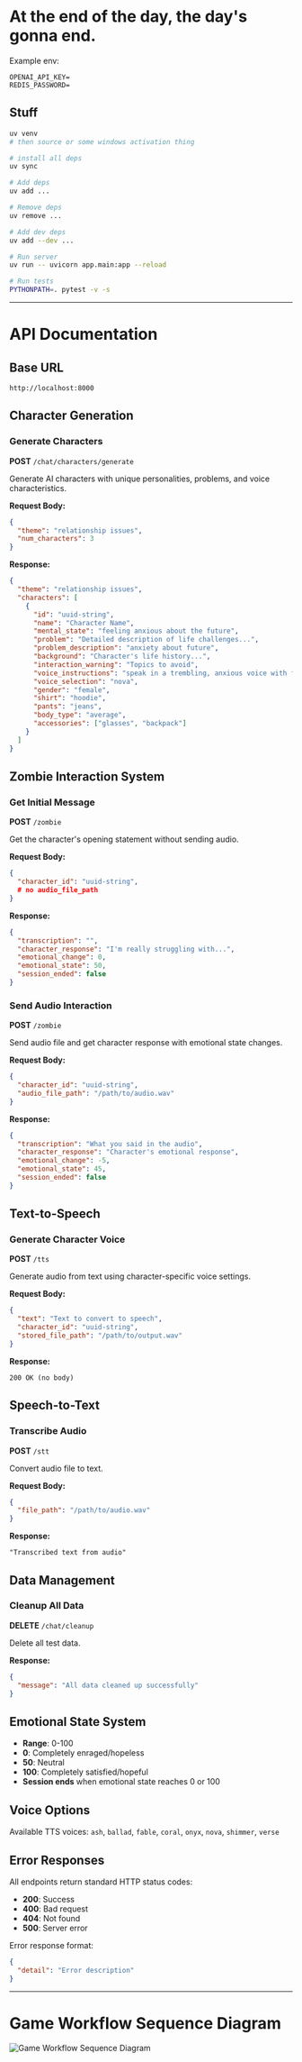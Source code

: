 # At the end of the day, the day's gonna end.

Example env:

```
OPENAI_API_KEY=
REDIS_PASSWORD=
```

## Stuff

```sh
uv venv
# then source or some windows activation thing

# install all deps
uv sync

# Add deps
uv add ...

# Remove deps
uv remove ...

# Add dev deps
uv add --dev ...

# Run server
uv run -- uvicorn app.main:app --reload

# Run tests
PYTHONPATH=. pytest -v -s
```

---

# API Documentation

## Base URL
```
http://localhost:8000
```

## Character Generation

### Generate Characters
**POST** `/chat/characters/generate`

Generate AI characters with unique personalities, problems, and voice characteristics.

**Request Body:**
```json
{
  "theme": "relationship issues",
  "num_characters": 3
}
```

**Response:**
```json
{
  "theme": "relationship issues",
  "characters": [
    {
      "id": "uuid-string",
      "name": "Character Name",
      "mental_state": "feeling anxious about the future",
      "problem": "Detailed description of life challenges...",
      "problem_description": "anxiety about future",
      "background": "Character's life history...",
      "interaction_warning": "Topics to avoid",
      "voice_instructions": "speak in a trembling, anxious voice with frequent pauses",
      "voice_selection": "nova",
      "gender": "female",
      "shirt": "hoodie",
      "pants": "jeans",
      "body_type": "average",
      "accessories": ["glasses", "backpack"]
    }
  ]
}
```

## Zombie Interaction System

### Get Initial Message
**POST** `/zombie`

Get the character's opening statement without sending audio.

**Request Body:**
```json
{
  "character_id": "uuid-string",
  # no audio_file_path
}
```

**Response:**
```json
{
  "transcription": "",
  "character_response": "I'm really struggling with...",
  "emotional_change": 0,
  "emotional_state": 50,
  "session_ended": false
}
```

### Send Audio Interaction
**POST** `/zombie`

Send audio file and get character response with emotional state changes.

**Request Body:**
```json
{
  "character_id": "uuid-string",
  "audio_file_path": "/path/to/audio.wav"
}
```

**Response:**
```json
{
  "transcription": "What you said in the audio",
  "character_response": "Character's emotional response",
  "emotional_change": -5,
  "emotional_state": 45,
  "session_ended": false
}
```

## Text-to-Speech

### Generate Character Voice
**POST** `/tts`

Generate audio from text using character-specific voice settings.

**Request Body:**
```json
{
  "text": "Text to convert to speech",
  "character_id": "uuid-string",
  "stored_file_path": "/path/to/output.wav"
}
```

**Response:**
```
200 OK (no body)
```

## Speech-to-Text

### Transcribe Audio
**POST** `/stt`

Convert audio file to text.

**Request Body:**
```json
{
  "file_path": "/path/to/audio.wav"
}
```

**Response:**
```
"Transcribed text from audio"
```

## Data Management

### Cleanup All Data
**DELETE** `/chat/cleanup`

Delete all test data.

**Response:**
```json
{
  "message": "All data cleaned up successfully"
}
```

## Emotional State System

- **Range**: 0-100
- **0**: Completely enraged/hopeless
- **50**: Neutral
- **100**: Completely satisfied/hopeful
- **Session ends** when emotional state reaches 0 or 100

## Voice Options

Available TTS voices: `ash`, `ballad`, `fable`, `coral`, `onyx`, `nova`, `shimmer`, `verse`

## Error Responses

All endpoints return standard HTTP status codes:
- **200**: Success
- **400**: Bad request
- **404**: Not found
- **500**: Server error

Error response format:
```json
{
  "detail": "Error description"
}
```

---

# Game Workflow Sequence Diagram

![Game Workflow Sequence Diagram](diagram.png)
